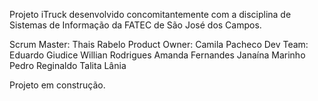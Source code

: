 Projeto iTruck desenvolvido concomitantemente com a disciplina de Sistemas de Informação da FATEC de São José dos Campos.

Scrum Master: Thais Rabelo
Product Owner: Camila Pacheco
Dev Team: 
Eduardo Giudice
Willian Rodrigues
Amanda Fernandes
Janaína Marinho
Pedro Reginaldo
Talita Lânia


Projeto em construção.
